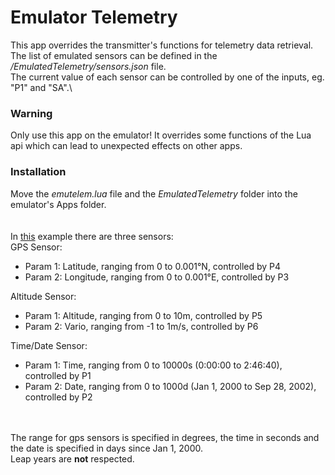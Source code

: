 # Emulator Telemetry

This app overrides the transmitter's functions for telemetry data retrieval.\
The list of emulated sensors can be defined in the <i>/EmulatedTelemetry/sensors.json</i> file.\
The current value of each sensor can be controlled by one of the inputs, eg. "P1" and "SA".\

### Warning
Only use this app on the emulator! It overrides some functions of the Lua api which can lead to unexpected effects on other apps.

### Installation
Move the <i>emutelem.lua</i> file and the <i>EmulatedTelemetry</i> folder into the emulator's Apps folder.\
\
\
In <a href="https://github.com/LeonAirRC/Jeti-Lua-Apps/tree/main/Emulator%20Telemetry/EmulatedTelemetry/sensors.json">this</a> example there are three sensors:\
GPS Sensor:
- Param 1: Latitude, ranging from 0 to 0.001°N, controlled by P4
- Param 2: Longitude, ranging from 0 to 0.001°E, controlled by P3

Altitude Sensor:
- Param 1: Altitude, ranging from 0 to 10m, controlled by P5
- Param 2: Vario, ranging from -1 to 1m/s, controlled by P6

Time/Date Sensor:
- Param 1: Time, ranging from 0 to 10000s (0:00:00 to 2:46:40), controlled by P1
- Param 2: Date, ranging from 0 to 1000d (Jan 1, 2000 to Sep 28, 2002), controlled by P2

\
\
The range for gps sensors is specified in degrees, the time in seconds and the date is specified in days since Jan 1, 2000.\
Leap years are **not** respected.
